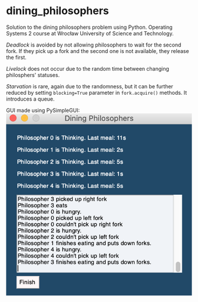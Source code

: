 # dining_philosophers
Solution to the dining philosophers problem using Python.
Operating Systems 2 course at Wrocław University of Science and Technology.

*Deadlock* is avoided by not allowing philosophers to wait for the second fork. If they pick up a fork and the second one is not available, they release the first.

*Livelock* does not occur due to the random time between changing philosphers' statuses.

*Starvation* is rare, again due to the randomness, but it can be further reduced by setting `blocking=True` parameter in `fork.acquire()` methods. It introduces a queue.

GUI made using PySimpleGUI:
![image](https://github.com/Droniu/dining_philosophers/blob/master/dining_philosophers.png?raw=true)
